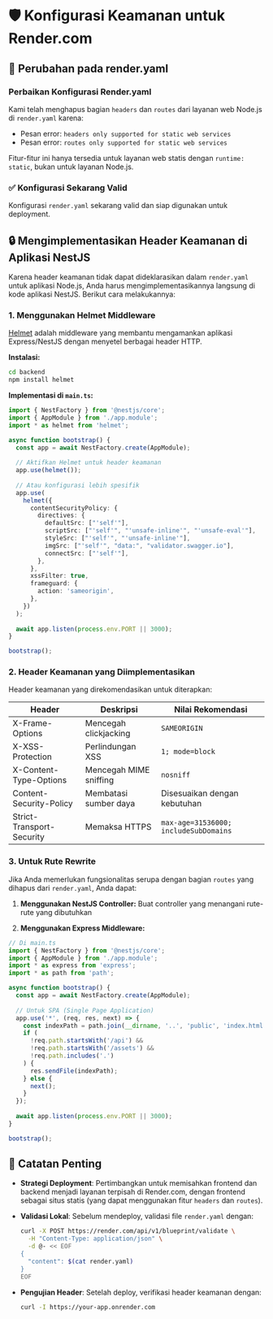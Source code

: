 # 🛡️ Konfigurasi Keamanan untuk Render.com

## 📄 Perubahan pada render.yaml

### Perbaikan Konfigurasi Render.yaml
Kami telah menghapus bagian `headers` dan `routes` dari layanan web Node.js di `render.yaml` karena:

- Pesan error: `headers only supported for static web services`
- Pesan error: `routes only supported for static web services`

Fitur-fitur ini hanya tersedia untuk layanan web statis dengan `runtime: static`, bukan untuk layanan Node.js.

### ✅ Konfigurasi Sekarang Valid
Konfigurasi `render.yaml` sekarang valid dan siap digunakan untuk deployment.

## 🔒 Mengimplementasikan Header Keamanan di Aplikasi NestJS

Karena header keamanan tidak dapat dideklarasikan dalam `render.yaml` untuk aplikasi Node.js, Anda harus mengimplementasikannya langsung di kode aplikasi NestJS. Berikut cara melakukannya:

### 1. Menggunakan Helmet Middleware

[Helmet](https://helmetjs.github.io/) adalah middleware yang membantu mengamankan aplikasi Express/NestJS dengan menyetel berbagai header HTTP.

**Instalasi:**
```bash
cd backend
npm install helmet
```

**Implementasi di `main.ts`:**
```typescript
import { NestFactory } from '@nestjs/core';
import { AppModule } from './app.module';
import * as helmet from 'helmet';

async function bootstrap() {
  const app = await NestFactory.create(AppModule);
  
  // Aktifkan Helmet untuk header keamanan
  app.use(helmet());
  
  // Atau konfigurasi lebih spesifik
  app.use(
    helmet({
      contentSecurityPolicy: {
        directives: {
          defaultSrc: ["'self'"],
          scriptSrc: ["'self'", "'unsafe-inline'", "'unsafe-eval'"],
          styleSrc: ["'self'", "'unsafe-inline'"],
          imgSrc: ["'self'", "data:", "validator.swagger.io"],
          connectSrc: ["'self'"],
        },
      },
      xssFilter: true,
      frameguard: {
        action: 'sameorigin',
      },
    })
  );
  
  await app.listen(process.env.PORT || 3000);
}

bootstrap();
```

### 2. Header Keamanan yang Diimplementasikan

Header keamanan yang direkomendasikan untuk diterapkan:

| Header | Deskripsi | Nilai Rekomendasi |
|--------|-----------|-------------------|
| X-Frame-Options | Mencegah clickjacking | `SAMEORIGIN` |
| X-XSS-Protection | Perlindungan XSS | `1; mode=block` |
| X-Content-Type-Options | Mencegah MIME sniffing | `nosniff` |
| Content-Security-Policy | Membatasi sumber daya | Disesuaikan dengan kebutuhan |
| Strict-Transport-Security | Memaksa HTTPS | `max-age=31536000; includeSubDomains` |

### 3. Untuk Rute Rewrite

Jika Anda memerlukan fungsionalitas serupa dengan bagian `routes` yang dihapus dari `render.yaml`, Anda dapat:

1. **Menggunakan NestJS Controller:** Buat controller yang menangani rute-rute yang dibutuhkan

2. **Menggunakan Express Middleware:**
```typescript
// Di main.ts
import { NestFactory } from '@nestjs/core';
import { AppModule } from './app.module';
import * as express from 'express';
import * as path from 'path';

async function bootstrap() {
  const app = await NestFactory.create(AppModule);
  
  // Untuk SPA (Single Page Application)
  app.use('*', (req, res, next) => {
    const indexPath = path.join(__dirname, '..', 'public', 'index.html');
    if (
      !req.path.startsWith('/api') && 
      !req.path.startsWith('/assets') && 
      !req.path.includes('.')
    ) {
      res.sendFile(indexPath);
    } else {
      next();
    }
  });
  
  await app.listen(process.env.PORT || 3000);
}

bootstrap();
```

## 📝 Catatan Penting

- **Strategi Deployment**: Pertimbangkan untuk memisahkan frontend dan backend menjadi layanan terpisah di Render.com, dengan frontend sebagai situs statis (yang dapat menggunakan fitur `headers` dan `routes`).

- **Validasi Lokal**: Sebelum mendeploy, validasi file `render.yaml` dengan:
  ```bash
  curl -X POST https://render.com/api/v1/blueprint/validate \
    -H "Content-Type: application/json" \
    -d @- << EOF
  {
    "content": $(cat render.yaml)
  }
  EOF
  ```

- **Pengujian Header**: Setelah deploy, verifikasi header keamanan dengan:
  ```bash
  curl -I https://your-app.onrender.com
  ```
